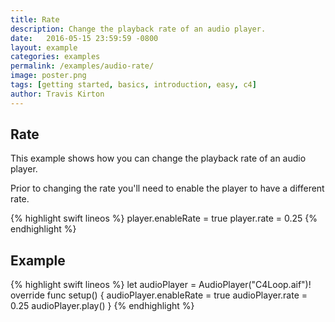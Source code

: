 ```yaml
---
title: Rate
description: Change the playback rate of an audio player.
date:   2016-05-15 23:59:59 -0800
layout: example
categories: examples
permalink: /examples/audio-rate/
image: poster.png
tags: [getting started, basics, introduction, easy, c4]
author: Travis Kirton
---
```

## Rate
This example shows how you can change the playback rate of an audio player.

Prior to changing the rate you'll need to enable the player to have a different rate.

{% highlight swift lineos %}
player.enableRate = true
player.rate = 0.25
{% endhighlight %}

## Example
{% highlight swift lineos %}
let audioPlayer = AudioPlayer("C4Loop.aif")!
override func setup() {
    audioPlayer.enableRate = true
    audioPlayer.rate = 0.25
    audioPlayer.play()
}
{% endhighlight %}
